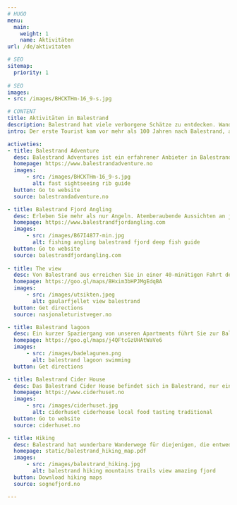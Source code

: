 ```yaml
---
# HUGO
menu:
  main:
    weight: 1
    name: Aktivitäten
url: /de/aktivitaten

# SEO
sitemap:
  priority: 1
  
# SEO
images: 
- src: /images/BHCKTHm-16_9-s.jpg

# CONTENT
title: Aktivitäten in Balestrand
description: Balestrand hat viele verborgene Schätze zu entdecken. Wandern Sie im Hochgebirge, beobachten Sie den Fjord von oben oder fahren Sie auf dem Fjord in der Nähe der Elemente. Die Möglichkeiten sind endlos.
intro: Der erste Tourist kam vor mehr als 100 Jahren nach Balestrand, angezogen von majestätischen Bergen und tiefen Fjorden. Das kleine Dorf ist seitdem weltweit ein attraktives Reiseziel. Nachfolgend haben wir einige Aktivitäten in Balestrand aufgelistet, die Sie ausprobieren sollten.

activeties:
- title: Balestrand Adventure
  desc: Balestrand Adventures ist ein erfahrener Anbieter in Balestrand, im Herzen der Sognefjord-Region. Sie bieten bodenständige Erlebnisse, die auf der Geschichte und Natur des Sognefjords basieren.
  homepage: https://www.balestrandadventure.no
  images:
      - src: /images/BHCKTHm-16_9-s.jpg
        alt: fast sightseeing rib guide
  button: Go to website
  source: balestrandadventure.no

- title: Balestrand Fjord Angling
  desc: Erleben Sie mehr als nur Angeln. Atemberaubende Aussichten an jeder Ecke, soweit das Auge reicht. Kultur. Bildung. Hohe Berge, fließendes Wasser und saubere Luft...
  homepage: https://www.balestrandfjordangling.com
  images:
      - src: /images/B67I4877-min.jpg
        alt: fishing angling balestrand fjord deep fish guide
  button: Go to website
  source: balestrandfjordangling.com
  
- title: The view
  desc: Von Balestrand aus erreichen Sie in einer 40-minütigen Fahrt den spektakulären Aussichtspunkt auf dem Gaularfjellet.
  homepage: https://goo.gl/maps/8Hxim3bHPJMgEdqBA
  images:
      - src: /images/utsikten.jpeg
        alt: gaularfjellet view balestrand
  button: Get directions
  source: nasjonaleturistveger.no

- title: Balestrand lagoon
  desc: Ein kurzer Spaziergang von unseren Apartments führt Sie zur Balestrand Badelagune. Die Badelagune ist ein familienfreundlicher Bereich, in dem Kinder und Erwachsene schwimmen und entspannen können.
  homepage: https://goo.gl/maps/j4QFtcGzUHAtWaVe6
  images:
      - src: /images/badelagunen.png
        alt: balestrand lagoon swimming
  button: Get directions

- title: Balestrand Cider House
  desc: Das Balestrand Cider House befindet sich in Balestrand, nur einen kurzen Spaziergang vom Pier und dem Kviknes Hotel entfernt. Balholm ist ihre Marke für Frucht- und Beerendrinks - mit einer großen Portion Leidenschaft hergestellt! Im Sommer können Sie an Cider-Verkostungen teilnehmen und lernen, wie man auf traditionelle Weise funkelnden Cider destilliert oder herstellt. Sie können im Hofladen einkaufen oder eine Mahlzeit im Restaurant genießen.
  homepage: https://www.ciderhuset.no
  images:
      - src: /images/ciderhuset.jpg
        alt: ciderhuset ciderhouse local food tasting traditional
  button: Go to website
  source: ciderhuset.no

- title: Hiking
  desc: Balestrand hat wunderbare Wanderwege für diejenigen, die entweder eine längere Wanderung nach Raudmelen oder zum fantastischen Keipen unternehmen möchten, oder für diejenigen, die einen kurzen Ausflug zum Orrabenken bevorzugen. Unten haben wir eine Karte mit Wanderwegen in der Umgebung bereitgestellt.
  homepage: static/balestrand_hiking_map.pdf
  images:
      - src: /images/balestrand_hiking.jpg
        alt: balestrand hiking mountains trails view amazing fjord
  button: Download hiking maps
  source: sognefjord.no

---
```


